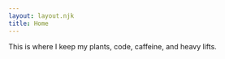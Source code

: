 ```yaml
---
layout: layout.njk
title: Home
---
```


<div class="animate">

This is where I keep my plants, code, caffeine, and heavy lifts.

</div>